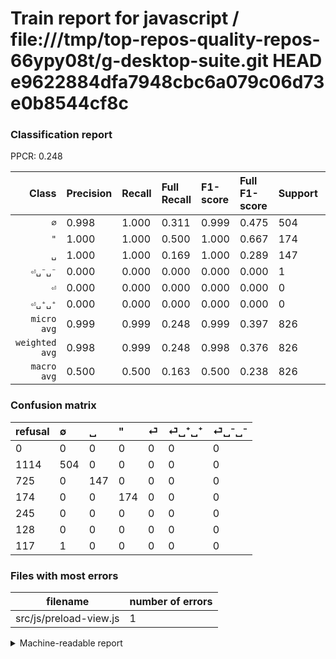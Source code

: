 # Train report for javascript / file:///tmp/top-repos-quality-repos-66ypy08t/g-desktop-suite.git HEAD e9622884dfa7948cbc6a079c06d73e0b8544cf8c

### Classification report

PPCR: 0.248

| Class | Precision | Recall | Full Recall | F1-score | Full F1-score | Support | Full Support | PPCR |
|------:|:----------|:-------|:------------|:---------|:---------|:--------|:-------------|:-----|
| `∅` | 0.998| 1.000| 0.311| 0.999| 0.475| 504| 1618| 0.311 |
| `"` | 1.000| 1.000| 0.500| 1.000| 0.667| 174| 348| 0.500 |
| `␣` | 1.000| 1.000| 0.169| 1.000| 0.289| 147| 872| 0.169 |
| `⏎␣⁻␣⁻` | 0.000| 0.000| 0.000| 0.000| 0.000| 1| 118| 0.008 |
| `⏎` | 0.000| 0.000| 0.000| 0.000| 0.000| 0| 245| 0.000 |
| `⏎␣⁺␣⁺` | 0.000| 0.000| 0.000| 0.000| 0.000| 0| 128| 0.000 |
| `micro avg` | 0.999| 0.999| 0.248| 0.999| 0.397| 826| 3329| 0.248 |
| `weighted avg` | 0.998| 0.999| 0.248| 0.998| 0.376| 826| 3329| 0.248 |
| `macro avg` | 0.500| 0.500| 0.163| 0.500| 0.238| 826| 3329| 0.248 |

### Confusion matrix

|refusal|  ∅| ␣| "| ⏎| ⏎␣⁺␣⁺| ⏎␣⁻␣⁻| 
|:---|:---|:---|:---|:---|:---|:---|
|0 |0 |0 |0 |0 |0 |0 |
|1114 |504 |0 |0 |0 |0 |0 |
|725 |0 |147 |0 |0 |0 |0 |
|174 |0 |0 |174 |0 |0 |0 |
|245 |0 |0 |0 |0 |0 |0 |
|128 |0 |0 |0 |0 |0 |0 |
|117 |1 |0 |0 |0 |0 |0 |

### Files with most errors

| filename | number of errors|
|:----:|:-----|
| src/js/preload-view.js | 1 |

<details>
    <summary>Machine-readable report</summary>
```json
{
  "cl_report": {"\"": {"f1-score": 1.0, "precision": 1.0, "recall": 1.0, "support": 174}, "macro avg": {"f1-score": 0.4998348199537496, "precision": 0.4996699669966997, "recall": 0.5, "support": 826}, "micro avg": {"f1-score": 0.9987893462469734, "precision": 0.9987893462469734, "recall": 0.9987893462469734, "support": 826}, "weighted avg": {"f1-score": 0.9981846192979887, "precision": 0.9975810898281111, "recall": 0.9987893462469734, "support": 826}, "\u2205": {"f1-score": 0.9990089197224975, "precision": 0.998019801980198, "recall": 1.0, "support": 504}, "\u23ce": {"f1-score": 0.0, "precision": 0.0, "recall": 0.0, "support": 0}, "\u23ce\u2423\u207a\u2423\u207a": {"f1-score": 0.0, "precision": 0.0, "recall": 0.0, "support": 0}, "\u23ce\u2423\u207b\u2423\u207b": {"f1-score": 0.0, "precision": 0.0, "recall": 0.0, "support": 1}, "\u2423": {"f1-score": 1.0, "precision": 1.0, "recall": 1.0, "support": 147}},
  "cl_report_full": {"\"": {"f1-score": 0.6666666666666666, "precision": 1.0, "recall": 0.5, "support": 348}, "macro avg": {"f1-score": 0.2383307722180029, "precision": 0.4996699669966997, "recall": 0.1633456092204292, "support": 3329}, "micro avg": {"f1-score": 0.3971119133574007, "precision": 0.9987893462469734, "recall": 0.2478221688194653, "support": 3329}, "weighted avg": {"f1-score": 0.376033020833716, "precision": 0.851545821449072, "recall": 0.2478221688194653, "support": 3329}, "\u2205": {"f1-score": 0.4747998115873763, "precision": 0.998019801980198, "recall": 0.311495673671199, "support": 1618}, "\u23ce": {"f1-score": 0.0, "precision": 0.0, "recall": 0.0, "support": 245}, "\u23ce\u2423\u207a\u2423\u207a": {"f1-score": 0.0, "precision": 0.0, "recall": 0.0, "support": 128}, "\u23ce\u2423\u207b\u2423\u207b": {"f1-score": 0.0, "precision": 0.0, "recall": 0.0, "support": 118}, "\u2423": {"f1-score": 0.28851815505397443, "precision": 1.0, "recall": 0.16857798165137614, "support": 872}},
  "ppcr": 0.24812255932712526
}
```
</details>
